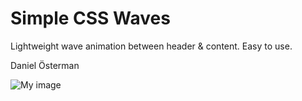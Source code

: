 # Simple CSS Waves
Lightweight wave animation between header & content. Easy to use.

Daniel Österman

![My image](username.github.com/repository/img/image.jpg)
